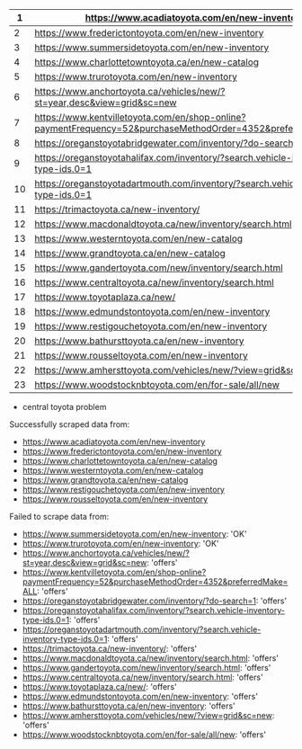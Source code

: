 

| 1   | https://www.acadiatoyota.com/en/new-inventory                                                                 |
| --- | ------------------------------------------------------------------------------------------------------------- |
| 2   | https://www.frederictontoyota.com/en/new-inventory                                                            |
| 3   | https://www.summersidetoyota.com/en/new-inventory                                                             |
| 4   | https://www.charlottetowntoyota.ca/en/new-catalog                                                             |
| 5   | https://www.trurotoyota.com/en/new-inventory                                                                  |
| 6   | https://www.anchortoyota.ca/vehicles/new/?st=year,desc&view=grid&sc=new                                       |
| 7   | https://www.kentvilletoyota.com/en/shop-online?paymentFrequency=52&purchaseMethodOrder=4352&preferredMake=ALL |
| 8   | https://oreganstoyotabridgewater.com/inventory/?do-search=1                                                   |
| 9   | https://oreganstoyotahalifax.com/inventory/?search.vehicle-inventory-type-ids.0=1                             |
| 10  | https://oreganstoyotadartmouth.com/inventory/?search.vehicle-inventory-type-ids.0=1                           |
| 11  | https://trimactoyota.ca/new-inventory/                                                                        |
| 12  | https://www.macdonaldtoyota.ca/new/inventory/search.html                                                      |
| 13  | https://www.westerntoyota.com/en/new-catalog                                                                  |
| 14  | https://www.grandtoyota.ca/en/new-catalog                                                                     |
| 15  | https://www.gandertoyota.com/new/inventory/search.html                                                        |
| 16  | https://www.centraltoyota.ca/new/inventory/search.html                                                        |
| 17  | https://www.toyotaplaza.ca/new/                                                                               |
| 18  | https://www.edmundstontoyota.com/en/new-inventory                                                             |
| 19  | https://www.restigouchetoyota.com/en/new-inventory                                                            |
| 20  | https://www.bathursttoyota.ca/en/new-inventory                                                                |
| 21  | https://www.rousseltoyota.com/en/new-inventory                                                                |
| 22  | https://www.amhersttoyota.com/vehicles/new/?view=grid&sc=new                                                  |
| 23  | https://www.woodstocknbtoyota.com/en/for-sale/all/new                                                         |



- central toyota problem





Successfully scraped data from:
- https://www.acadiatoyota.com/en/new-inventory
- https://www.frederictontoyota.com/en/new-inventory
- https://www.charlottetowntoyota.ca/en/new-catalog
- https://www.westerntoyota.com/en/new-catalog
- https://www.grandtoyota.ca/en/new-catalog
- https://www.restigouchetoyota.com/en/new-inventory
- https://www.rousseltoyota.com/en/new-inventory
  
Failed to scrape data from:
- https://www.summersidetoyota.com/en/new-inventory: 'OK'
- https://www.trurotoyota.com/en/new-inventory: 'OK'
- https://www.anchortoyota.ca/vehicles/new/?st=year,desc&view=grid&sc=new: 'offers'
- https://www.kentvilletoyota.com/en/shop-online?paymentFrequency=52&purchaseMethodOrder=4352&preferredMake=ALL: 'offers'
- https://oreganstoyotabridgewater.com/inventory/?do-search=1: 'offers'
- https://oreganstoyotahalifax.com/inventory/?search.vehicle-inventory-type-ids.0=1: 'offers'
- https://oreganstoyotadartmouth.com/inventory/?search.vehicle-inventory-type-ids.0=1: 'offers'
- https://trimactoyota.ca/new-inventory/: 'offers'
- https://www.macdonaldtoyota.ca/new/inventory/search.html: 'offers'
- https://www.gandertoyota.com/new/inventory/search.html: 'offers'
- https://www.centraltoyota.ca/new/inventory/search.html: 'offers'
- https://www.toyotaplaza.ca/new/: 'offers'
- https://www.edmundstontoyota.com/en/new-inventory: 'offers'
- https://www.bathursttoyota.ca/en/new-inventory: 'offers'
- https://www.amhersttoyota.com/vehicles/new/?view=grid&sc=new: 'offers'
- https://www.woodstocknbtoyota.com/en/for-sale/all/new: 'offers'

